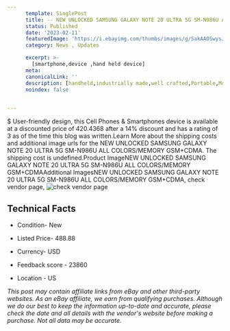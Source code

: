```yaml
---
      template: SinglePost
      title: -- NEW UNLOCKED SAMSUNG GALAXY NOTE 20 ULTRA 5G SM-N986U ALL COLORS/MEMORY GSM+CDMA
      status: Published
      date: '2023-02-11'
      featuredImage: 'https://i.ebayimg.com/thumbs/images/g/SakAAOSwysJj5aQJ/s-l225.jpg'
      category: News , Updates

      excerpt: >-
        [smartphone,device ,hand held device]
      meta:
      canonicalLink: ''
      description: [handheld,industrially made,well crafted,Portable,Mobile,Compact,Convenient,Lightweight,Maneuverable,Man-portable,Miniature,Carriable,Hand-held,Light,Holdable,Transportable,Mobile device,Pocket-sized,On-the-go,Wireless,Cordless,Compact size,Convenient size, smartphone,device ,hand held device]
      noindex: false

        
---
```

$
    User-friendly design, this Cell Phones & Smartphones device is available at a discounted price of 420.4368 after a 14% discount and has a rating of 3 as of the time this blog was written.Learn More about the shipping costs and additional image urls for the NEW UNLOCKED SAMSUNG GALAXY NOTE 20 ULTRA 5G SM-N986U ALL COLORS/MEMORY GSM+CDMA. The shipping cost is undefined.Product ImageNEW UNLOCKED SAMSUNG GALAXY NOTE 20 ULTRA 5G SM-N986U ALL COLORS/MEMORY GSM+CDMAAdditional ImagesNEW UNLOCKED SAMSUNG GALAXY NOTE 20 ULTRA 5G SM-N986U ALL COLORS/MEMORY GSM+CDMA, check vendor page, ![check vendor page](https://origin-galleryplus.ebayimg.com/ws/web/195591809995_2_0_1/225x225.jpg,https://origin-galleryplus.ebayimg.com/ws/web/195591809995_3_0_1/225x225.jpg,https://origin-galleryplus.ebayimg.com/ws/web/195591809995_4_0_1/225x225.jpg,https://origin-galleryplus.ebayimg.com/ws/web/195591809995_5_0_1/225x225.jpg,https://origin-galleryplus.ebayimg.com/ws/web/195591809995_6_0_1/225x225.jpg)
    
    

 ## Technical Facts 



     
      

 - Condition- New 


      

 - Listed Price- 488.88 


      

 - Currency- USD 


      

 - Feedback score - 23860 


      

 - Location - US 


      
      

 *_This post may contain affiliate links from eBay and other third-party websites. As an eBay affiliate, we earn from qualifying purchases. Although we do our best to keep the information up-to-date and accurate, please check the date and all details with the vendor's website before making a purchase. Not all data may be accurate._*



    
    
    
    
    